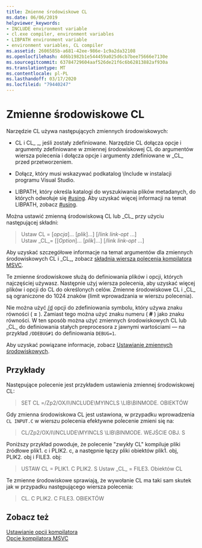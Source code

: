 ```yaml
---
title: Zmienne środowiskowe CL
ms.date: 06/06/2019
helpviewer_keywords:
- INCLUDE environment variable
- cl.exe compiler, environment variables
- LIBPATH environment variable
- environment variables, CL compiler
ms.assetid: 2606585b-a681-42ee-986e-1c9a2da32108
ms.openlocfilehash: 4d6b1982b1e544459a025d6cb7bee75666e7130e
ms.sourcegitcommit: 63784729604aaf526de21f6c6b62813882af930a
ms.translationtype: MT
ms.contentlocale: pl-PL
ms.lasthandoff: 03/17/2020
ms.locfileid: "79440247"
---
```

# <a name="cl-environment-variables"></a>Zmienne środowiskowe CL

Narzędzie CL używa następujących zmiennych środowiskowych:

- CL i CL_ \_, jeśli zostały zdefiniowane. Narzędzie CL dołącza opcje i argumenty zdefiniowane w zmiennej środowiskowej CL do argumentów wiersza polecenia i dołącza opcje i argumenty zdefiniowane w \_CL_ przed przetworzeniem.

- Dołącz, który musi wskazywać podkatalog \Include w instalacji programu Visual Studio.

- LIBPATH, który określa katalogi do wyszukiwania plików metadanych, do których odwołuje się [#using](../../preprocessor/hash-using-directive-cpp.md). Aby uzyskać więcej informacji na temat LIBPATH, zobacz [#using](../../preprocessor/hash-using-directive-cpp.md).

Można ustawić zmienną środowiskową CL lub \_CL_ przy użyciu następującej składni:

> Ustaw CL = [*opcja*]... [*plik*]...] [/link *link-opt* ...] \
> Ustaw \_CL\_= [[*Option*]... [*plik*]...] [/link *link-opt* ...]

Aby uzyskać szczegółowe informacje na temat argumentów dla zmiennych środowiskowych CL i \_CL_, zobacz [składnia wiersza polecenia kompilatora MSVC](compiler-command-line-syntax.md).

Te zmienne środowiskowe służą do definiowania plików i opcji, których najczęściej używasz. Następnie użyj wiersza polecenia, aby uzyskać więcej plików i opcji do CL do określonych celów. Zmienne środowiskowe CL i \_CL_ są ograniczone do 1024 znaków (limit wprowadzania w wierszu polecenia).

Nie można użyć [/d](d-preprocessor-definitions.md) opcji do zdefiniowania symbolu, który używa znaku równości ( **=** ). Zamiast tego można użyć znaku numeru ( **#** ) jako znaku równości. W ten sposób można użyć zmiennych środowiskowych CL lub \_CL_ do definiowania stałych preprocesora z jawnymi wartościami — na przykład `/DDEBUG#1` do definiowania `DEBUG=1`.

Aby uzyskać powiązane informacje, zobacz [Ustawianie zmiennych środowiskowych](../setting-the-path-and-environment-variables-for-command-line-builds.md).

## <a name="examples"></a>Przykłady

Następujące polecenie jest przykładem ustawienia zmiennej środowiskowej CL:

> SET CL =/Zp2/OX/I\INCLUDE\MYINCLS \LIB\BINMODE. OBIEKTÓW

Gdy zmienna środowiskowa CL jest ustawiona, w przypadku wprowadzenia `CL INPUT.C` w wierszu polecenia efektywne polecenie zmieni się na:

> CL/Zp2/OX/I\INCLUDE\MYINCLS \LIB\BINMODE. WEJŚCIE OBJ. S

Poniższy przykład powoduje, że polecenie "zwykły CL" kompiluje pliki źródłowe plik1. c i PLIK2. c, a następnie łączy pliki obiektów plik1. obj, PLIK2. obj i FILE3. obj:

> USTAW CL = PLIK1. C PLIK2. S
> Ustaw \_CL_ = FILE3. Obiektów
> CL

Te zmienne środowiskowe sprawiają, że wywołanie CL ma taki sam skutek jak w przypadku następującego wiersza polecenia:

> CL. C PLIK2. C FILE3. OBIEKTÓW

## <a name="see-also"></a>Zobacz też

[Ustawianie opcji kompilatora](compiler-command-line-syntax.md) \
[Opcje kompilatora MSVC](compiler-options.md)
